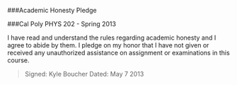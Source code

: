 ###Academic Honesty Pledge

###Cal Poly PHYS 202 - Spring 2013

I have read and understand the rules regarding academic honesty and I agree to abide by them.
I pledge on my honor that I have not given or received any unauthorized assistance on assignment or examinations in this course.

>Signed: Kyle Boucher
>Dated: May 7 2013

